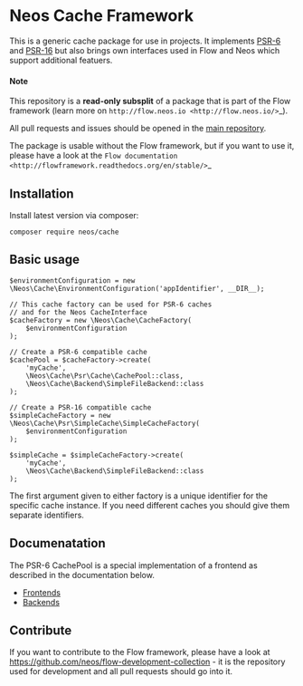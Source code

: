 # Neos Cache Framework

This is a generic cache package for use in projects.
It implements [PSR-6](https://github.com/php-fig/cache) and [PSR-16](https://github.com/php-fig/simple-cache) but also brings own interfaces used in Flow and Neos which support
additional featuers.

#### Note

This repository is a **read-only subsplit** of a package that is part of the
Flow framework (learn more on `http://flow.neos.io <http://flow.neos.io/>`_).

All pull requests and issues should be opened in the [main repository](https://github.com/neos/flow-development-collection).

The package is usable without the Flow framework, but if you
want to use it, please have a look at the `Flow documentation
<http://flowframework.readthedocs.org/en/stable/>`_

## Installation

Install latest version via composer:
   
`composer require neos/cache`

## Basic usage


    $environmentConfiguration = new \Neos\Cache\EnvironmentConfiguration('appIdentifier', __DIR__);

    // This cache factory can be used for PSR-6 caches
    // and for the Neos CacheInterface
    $cacheFactory = new \Neos\Cache\CacheFactory(
        $environmentConfiguration
    );

    // Create a PSR-6 compatible cache
    $cachePool = $cacheFactory->create(
        'myCache', 
        \Neos\Cache\Psr\Cache\CachePool::class, 
        \Neos\Cache\Backend\SimpleFileBackend::class
    );

    // Create a PSR-16 compatible cache
    $simpleCacheFactory = new \Neos\Cache\Psr\SimpleCache\SimpleCacheFactory(
        $environmentConfiguration
    );

    $simpleCache = $simpleCacheFactory->create(
        'myCache', 
        \Neos\Cache\Backend\SimpleFileBackend::class
    );
    
The first argument given to either factory is a unique identifier for the specific cache instance.
If you need different caches you should give them separate identifiers.

## Documenatation

The PSR-6 CachePool is a special implementation of a frontend as described in the documentation below.

* [Frontends](https://flowframework.readthedocs.io/en/stable/TheDefinitiveGuide/PartIII/Caching.html#cache-frontends)
* [Backends](https://flowframework.readthedocs.io/en/stable/TheDefinitiveGuide/PartIII/Caching.html#cache-backends)

Contribute
----------

If you want to contribute to the Flow framework, please have a look at
https://github.com/neos/flow-development-collection - it is the repository
used for development and all pull requests should go into it.
